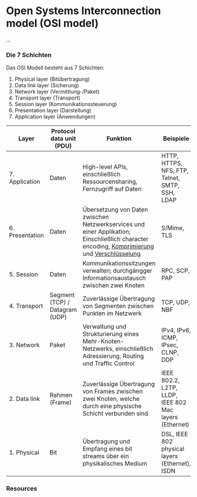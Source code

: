 # Open Systems Interconnection model (OSI model)

...

### Die 7 Schichten

Das OSI Modell besteht aus 7 Schichten: 
1. Physical layer (Bitübertragung)
2. Data link layer (Sicherung)
3. Network layer (Vermittlung-/Paket)
4. Transport layer (Transport)
5. Session layer (Kommunikationssteuerung)
6. Presentation layer (Darstellung)
7. Application layer (Anwendungen)

Layer | Protocol data unit (PDU) | Funktion | Beispiele
--- | --- | --- | ---
7. Application | Daten | High-level APIs, einschließlich Ressourcensharing, Fernzugriff auf Daten | HTTP, HTTPS, NFS, FTP, Telnet, SMTP, SSH, LDAP
6. Presentation | Daten | Übersetzung von Daten zwischen Netzwerkservices und einer Applikation; Einschließlich character encoding, [Komprimierung](Komprimierung) und [Verschlüsselung](Kryptographie) | S/Mime, TLS
5. Session | Daten | Kommunikationssitzungen verwalten; durchgängger Informationsaustausch zwischen zwei Knoten | RPC, SCP, PAP
4. Transport | Segment (TCP) / Datagram (UDP) | Zuverlässige Übertragung von Segmenten zwischen Punkten im Netzwerk | TCP, UDP, NBF
3. Network | Paket | Verwaltung und Strukturierung eines Mehr-Knoten-Netzwerks, einschließlich Adressierung, Routing und Traffic Control | IPv4, IPv6, ICMP, IPsec, CLNP, DDP
2. Data link | Rahmen (Frame) | Zuverlässige Übertragung von Frames zwischen zwei Knoten, welche durch eine physische Schicht verbunden sind | IEEE 802.2, L2TP, LLDP, IEEE 802 Mac layers (Ethernet)
1. Physical | Bit | Übertragung und Empfang eines bit streams über ein physikalisches Medium | DSL, IEEE 802 physical layers (Ethernet), ISDN

### Resources
